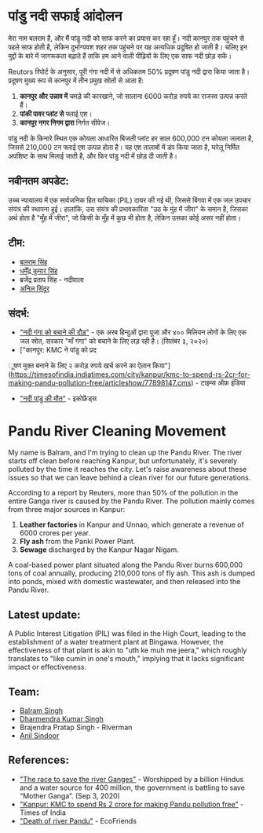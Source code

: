 # पांडु नदी सफाई आंदोलन

मेरा नाम बलराम है, और मैं पांडु नदी को साफ करने का प्रयास कर रहा हूँ। नदी कानपुर तक पहुंचने से पहले साफ होती है, लेकिन दुर्भाग्यवश शहर तक पहुंचने पर यह अत्यधिक प्रदूषित हो जाती है। चलिए इन मुद्दों के बारे में जागरूकता बढ़ाते हैं ताकि हम आने वाली पीढ़ियों के लिए एक साफ नदी छोड़ सकें।

Reutors रिपोर्ट के अनुसार, पूरी गंगा नदी में से अधिकतम 50% प्रदूषण पांडु नदी द्वारा किया जाता है। प्रदूषण मुख्य रूप से कानपुर में तीन प्रमुख स्रोतों से आता है:

1. **कानपुर और उन्नाव में** चमड़े की कारखाने, जो सालाना 6000 करोड़ रुपये का राजस्व उत्पन्न करते हैं।
2. **पांकी पावर प्लांट से** फ्लाई एश।
3. **कानपुर नगर निगम द्वारा** निर्गत सीवेज।

पांडु नदी के किनारे स्थित एक कोयला आधारित बिजली प्लांट हर साल 600,000 टन कोयला जलाता है, जिससे 210,000 टन फ्लाई एश उत्पन्न होता है। यह एश तालाबों में डंप किया जाता है, घरेलू निर्मित अपशिष्ट के साथ मिलाई जाती है, और फिर पांडु नदी में छोड़ दी जाती है।

## नवीनतम अपडेट:
उच्च न्यायालय में एक सार्वजनिक हित याचिका (PIL) दायर की गई थी, जिससे बिंगवा में एक जल उपचार संयंत्र की स्थापना हुई। हालांकि, उस संयंत्र की प्रभावकारिता "उठ के मुंह में जीरा" के समान है, जिसका अर्थ होता है "मुँह में जीरा", जो किसी के मुँह में कुछ भी होता है, लेकिन उसका कोई असर नहीं होता।

## टीम:
- [बलराम सिंह](https://www.facebook.com/balramashoksingh/)
- [धर्मेंद्र कुमार सिंह](https://www.facebook.com/dharmendrakr.singh)
- ब्रजेंद्र प्रताप सिंह - नदीवाला
- [अनिल सिंदूर](https://www.facebook.com/anilsindoor2010)

## संदर्भ:
- ["नदी गंगा को बचाने की दौड़"](https://www.reuters.com/graphics/INDIA-RIVER/010081TW39P/index.html) - एक अरब हिन्दुओं द्वारा पूजा और ४०० मिलियन लोगों के लिए एक जल स्रोत, सरकार "माँ गंगा" को बचाने के लिए लड़ रही है। (सितंबर ३, २०२०)
- ["कानपुर: KMC ने पांडु को प्रद

ूषण मुक्त बनाने के लिए २ करोड़ रुपये खर्च करने का ऐलान किया"](https://timesofindia.indiatimes.com/city/kanpur/kmc-to-spend-rs-2cr-for-making-pandu-pollution-free/articleshow/77898147.cms) - टाइम्स ऑफ़ इंडिया
- ["नदी पांडु की मौत"](https://ecofriends.org/reports/008pandu.htm) - इकोफ्रेंड्स



# Pandu River Cleaning Movement

My name is Balram, and I'm trying to clean up the Pandu River. The river starts off clean before reaching Kanpur, but unfortunately, it's severely polluted by the time it reaches the city. Let's raise awareness about these issues so that we can leave behind a clean river for our future generations.

According to a report by Reuters, more than 50% of the pollution in the entire Ganga river is caused by the Pandu River. The pollution mainly comes from three major sources in Kanpur:

1. **Leather factories** in Kanpur and Unnao, which generate a revenue of 6000 crores per year.
2. **Fly ash** from the Panki Power Plant.
3. **Sewage** discharged by the Kanpur Nagar Nigam.

A coal-based power plant situated along the Pandu River burns 600,000 tons of coal annually, producing 210,000 tons of fly ash. This ash is dumped into ponds, mixed with domestic wastewater, and then released into the Pandu River.

## Latest update:
A Public Interest Litigation (PIL) was filed in the High Court, leading to the establishment of a water treatment plant at Bingawa. However, the effectiveness of that plant is akin to "uth ke muh me jeera," which roughly translates to "like cumin in one's mouth," implying that it lacks significant impact or effectiveness.

## Team:
- [Balram Singh](https://www.facebook.com/balramashoksingh/)
- [Dharmendra Kumar Singh](https://www.facebook.com/dharmendrakr.singh)
- Brajendra Pratap Singh - Riverman
- [Anil Sindoor](https://www.facebook.com/anilsindoor2010)

## References:
- ["The race to save the river Ganges"](https://www.reuters.com/graphics/INDIA-RIVER/010081TW39P/index.html) - Worshipped by a billion Hindus and a water source for 400 million, the government is battling to save “Mother Ganga”. (Sep 3, 2020)
- ["Kanpur: KMC to spend Rs 2 crore for making Pandu pollution free"](https://timesofindia.indiatimes.com/city/kanpur/kmc-to-spend-rs-2cr-for-making-pandu-pollution-free/articleshow/77898147.cms) - Times of India
- ["Death of river Pandu"](https://ecofriends.org/reports/008pandu.htm) - EcoFriends
